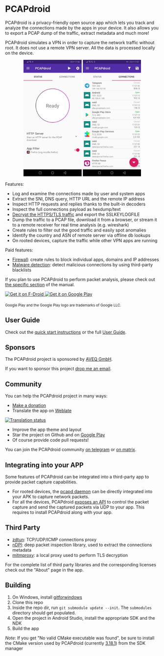 # PCAPdroid

PCAPdroid is a privacy-friendly open source app which lets you track and analyze the connections made by the apps in your device. It also allows you to export a PCAP dump of the traffic, extract metadata and much more!

PCAPdroid simulates a VPN in order to capture the network traffic without root. It does not use a remote VPN server. All the data is processed locally on the device.

<p align="center">
<img src="https://raw.githubusercontent.com/emanuele-f/PCAPdroid/master/fastlane/metadata/android/en-US/images/phoneScreenshots/1.jpg" width="190" />
<img src="https://raw.githubusercontent.com/emanuele-f/PCAPdroid/master/fastlane/metadata/android/en-US/images/phoneScreenshots/2.jpg" width="190" />
</p>

Features:

- Log and examine the connections made by user and system apps
- Extract the SNI, DNS query, HTTP URL and the remote IP address
- Inspect HTTP requests and replies thanks to the built-in decoders
- Inspect the full connections payload as hexdump/text
- [Decrypt the HTTPS/TLS traffic](https://emanuele-f.github.io/PCAPdroid/tls_decryption) and export the SSLKEYLOGFILE
- Dump the traffic to a PCAP file, download it from a browser, or stream it to a remote receiver for real time analysis (e.g. wireshark)
- Create rules to filter out the good traffic and easily spot anomalies
- Identify the country and ASN of remote server via offline db lookups
- On rooted devices, capture the traffic while other VPN apps are running

Paid features:

- [Firewall](https://emanuele-f.github.io/PCAPdroid/paid_features#51-firewall): create rules to block individual apps, domains and IP addresses
- [Malware detection](https://emanuele-f.github.io/PCAPdroid/paid_features#52-malware-detection): detect malicious connections by using third-party blacklists

If you plan to use PCAPdroid to perform packet analysis, please check out <a href='https://emanuele-f.github.io/PCAPdroid/quick_start#14-packet-analysis'>the specific section</a> of the manual.

<a href="https://f-droid.org/packages/com.emanuelef.remote_capture">
    <img src="https://fdroid.gitlab.io/artwork/badge/get-it-on.png"
    alt="Get it on F-Droid"
    height="80">
</a> <a href='https://play.google.com/store/apps/details?id=com.emanuelef.remote_capture'><img height="80" alt='Get it on Google Play' src='https://play.google.com/intl/en_us/badges/static/images/badges/en_badge_web_generic.png'/></a>

<sub>Google Play and the Google Play logo are trademarks of Google LLC.</sub>

## User Guide

Check out the [quick start instructions](https://emanuele-f.github.io/PCAPdroid/quick_start) or the full [User Guide](https://emanuele-f.github.io/PCAPdroid).

## Sponsors

The PCAPdroid project is sponsored by [AVEQ GmbH](https://aveq.info).

If you want to sponsor this project [drop me an email](mailto:black.silver@hotmail.it?subject=PCAPdroid%20sponsorship).

## Community

You can help the PCAPdroid project in many ways:

- [Make a donation](https://emanuele-f.github.io/PCAPdroid/donate)
- Translate the app on [Weblate](https://hosted.weblate.org/engage/pcapdroid/)
<a href="https://hosted.weblate.org/engage/pcapdroid/">
  <img src="https://hosted.weblate.org/widgets/pcapdroid/-/app/multi-auto.svg" alt="Translation status" />
</a>

- Improve the app theme and layout
- Star the project on Github and on [Google Play](https://play.google.com/store/apps/details?id=com.emanuelef.remote_capture)
- Of course provide code pull requests!

You can join the PCAPdroid community [on telegram](https://t.me/PCAPdroid) or [on matrix](https://matrix.to/#/#pcapdroid:matrix.org).

## Integrating into your APP

Some features of PCAPdroid can be integrated into a third-party app to provide packet capture capabilities.

- For rooted devices, the [pcapd daemon](https://github.com/emanuele-f/PCAPdroid/tree/master/app/src/main/jni/pcapd) can be directly integrated into your APK to capture network packets.
- For all the devices, PCAPdroid [exposes an API](https://github.com/emanuele-f/PCAPdroid/blob/master/docs/app_api.md) to control the packet capture and send the captured packets via UDP to your app. This requires to install PCAPdroid along with your app.

## Third Party

- [zdtun](https://github.com/emanuele-f/zdtun): TCP/UDP/ICMP connections proxy
- [nDPI](https://github.com/ntop/nDPI): deep packet inspection library, used to extract the connections metadata
- [mitmproxy](https://github.com/mitmproxy/mitmproxy): a local proxy used to perform TLS decryption

For the complete list of third party libraries and the corresponding licenses check out the "About" page in the app.

## Building

1. On Windows, install [gitforwindows](https://gitforwindows.org)
2. Clone this repo
3. Inside the repo dir, run `git submodule update --init`. The `submodules` directory should get populated.
4. Open the project in Android Studio, install the appropriate SDK and the NDK
5. Build the app

*Note*: If you get "No valid CMake executable was found", be sure to install the CMake version used by PCAPdroid (currently [3.18.1](https://github.com/emanuele-f/PCAPdroid/blob/master/app/build.gradle)) from the SDK manager

